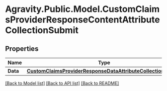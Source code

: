 # Agravity.Public.Model.CustomClaimsProviderResponseContentAttributeCollectionSubmit

## Properties

Name | Type | Description | Notes
------------ | ------------- | ------------- | -------------
**Data** | [**CustomClaimsProviderResponseDataAttributeCollectionSubmit**](CustomClaimsProviderResponseDataAttributeCollectionSubmit.md) |  | [optional] 

[[Back to Model list]](../README.md#documentation-for-models) [[Back to API list]](../README.md#documentation-for-api-endpoints) [[Back to README]](../README.md)

